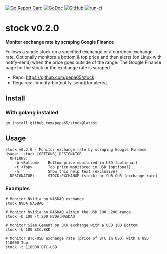 [![Go Report Card](https://goreportcard.com/badge/github.com/pepa65/stock)](https://goreportcard.com/report/github.com/pepa65/stock)
[![GoDoc](https://godoc.org/github.com/pepa65/stock?status.svg)](https://godoc.org/github.com/pepa65/stock)
[![GitHub](https://img.shields.io/github/license/pepa65/stock.svg)](LICENSE)
[![run-ci](https://github.com/pepa65/stock/actions/workflows/ci.yml/badge.svg)](https://github.com/pepa65/stock/actions/workflows/ci.yml) 

# stock v0.2.0
**Monitor exchange rate by scraping Google Finance**

Follows a single stock on a specified exchange or a currency exchange rate.
Optionally monitors a bottom & top price and then alerts
(on Linux with notify-send) when the price goes outside of the range.
The Google Finance page for the stock or the exchange rate is scraped.

* Repo: <https://github.com/pepa65/stock>
* Requires: libnotify-bin(notify-send)[for alerts]

## Install
### With golang installed
`go install github.com/pepa65/stock@latest`

## Usage
```
stock v0.2.0 - Monitor exchange rate by scraping Google Finance
Usage:  stock [OPTIONS] DESIGNATOR
  OPTIONS:
    -b <Bottom>    Bottom price monitored in USD (optional)
    -t <Top>       Top price monitored in USD (optional)
    -h             Show this help text (exclusive)
  DESIGNATOR:      STOCK:EXCHANGE (stock) or CUR-CUR (exchange rate)
```

### Examples
```
# Monitor Nvidia on NASDAQ exchange
stock NVDA:NASDAQ

# Monitor Nvidia on NASDAQ within the USD 100..200 range
stock -b 100 -t 200 NVDA:NASDAQ

# Monitor Siam Cement on BKK exchange with a USD 100 Bottom
stock -b 100 SCC:BKK

# Monitor BTC-USD exchange rate (price of BTC in USD) with a USD 110000 Top
stock -t 110000 BTC-USD
```
